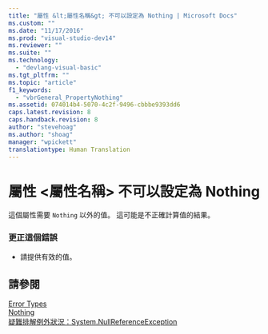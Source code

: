 ```yaml
---
title: "屬性 &lt;屬性名稱&gt; 不可以設定為 Nothing | Microsoft Docs"
ms.custom: ""
ms.date: "11/17/2016"
ms.prod: "visual-studio-dev14"
ms.reviewer: ""
ms.suite: ""
ms.technology: 
  - "devlang-visual-basic"
ms.tgt_pltfrm: ""
ms.topic: "article"
f1_keywords: 
  - "vbrGeneral_PropertyNothing"
ms.assetid: 074014b4-5070-4c2f-9496-cbbbe9393dd6
caps.latest.revision: 8
caps.handback.revision: 8
author: "stevehoag"
ms.author: "shoag"
manager: "wpickett"
translationtype: Human Translation
---
```

# 屬性 &lt;屬性名稱&gt; 不可以設定為 Nothing
這個屬性需要 `Nothing` 以外的值。 這可能是不正確計算值的結果。  
  
### 更正這個錯誤  
  
-   請提供有效的值。  
  
## 請參閱  
 [Error Types](../../visual-basic/programming-guide/language-features/error-types.md)   
 [Nothing](../../visual-basic/language-reference/nothing.md)   
 [疑難排解例外狀況：System.NullReferenceException](../Topic/Troubleshooting%20Exceptions:%20System.NullReferenceException.md)